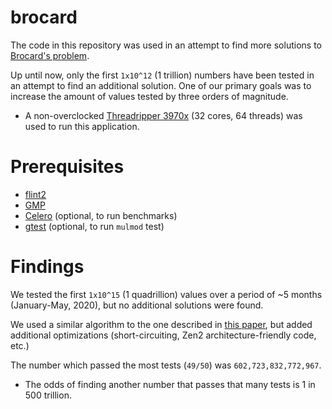 # brocard

The code in this repository was used in an attempt to find more solutions to [Brocard's problem](https://en.wikipedia.org/wiki/Brocard%27s_problem).

Up until now, only the first `1x10^12` (1 trillion) numbers have been tested in an attempt to find an additional solution. One of our primary goals was to increase the amount of values tested by three orders of magnitude.
 - A non-overclocked [Threadripper 3970x](https://www.amd.com/en/products/cpu/amd-ryzen-threadripper-3970x) (32 cores, 64 threads) was used to run this application.

# Prerequisites
 - [flint2](https://github.com/wbhart/flint2)
 - [GMP](https://gmplib.org/)
 - [Celero](https://github.com/DigitalInBlue/Celero) (optional, to run benchmarks)
 - [gtest](https://github.com/google/googletest) (optional, to run `mulmod` test)
 
 # Findings
 We tested the first `1x10^15` (1 quadrillion) values over a period of ~5 months (January-May, 2020), but no additional solutions were found.
 
 We used a similar algorithm to the one described in [this paper](http://unsolvedproblems.org/S99.pdf), but added additional optimizations (short-circuiting, Zen2 architecture-friendly code, etc.)
 
 The number which passed the most tests (`49/50`) was `602,723,832,772,967`.
  - The odds of finding another number that passes that many tests is 1 in 500 trillion.
